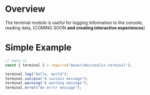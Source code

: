 # Overview
The terminal module is useful for logging information to the console, reading data, (COMING SOON **and creating interactive experiences**)

# Simple Example
```js
// main.js
const { terminal } = require("@axeridev/exolix-terminal");

terminal.log("Hello, world");
terminal.success("A success message");
terminal.warning("A warning message");
terminal.error("An error message");
```

